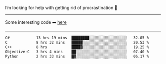 I’m looking for help with getting rid of procrastination 🤔

-----

Some interesting code :arrow_right: [here](https://github.com/zhen8838/playground)

-----

<!--START_SECTION:waka-->

```txt
C#            13 hrs 19 mins  ████████░░░░░░░░░░░░░░░░░   32.05 %
C             8 hrs 32 mins   █████░░░░░░░░░░░░░░░░░░░░   20.53 %
C++           8 hrs           ████▓░░░░░░░░░░░░░░░░░░░░   19.25 %
Objective-C   3 hrs 4 mins    ██░░░░░░░░░░░░░░░░░░░░░░░   07.40 %
Python        2 hrs 33 mins   █▓░░░░░░░░░░░░░░░░░░░░░░░   06.17 %
```

<!--END_SECTION:waka-->

<!--
**zhen8838/zhen8838** is a ✨ _special_ ✨ repository because its `README.md` (this file) appears on your GitHub profile.

Here are some ideas to get you started:

- 🔭 I’m currently working on ...
- 🌱 I’m currently learning ...
- 👯 I’m looking to collaborate on ...
 ...
- 💬 Ask me about ...
- 📫 How to reach me: ...
- 😄 Pronouns: ...
- ⚡ Fun fact: ...
-->
